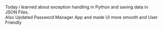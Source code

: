 Today i learned about exception handling in Python and saving data in JSON Files.<br>Also Updated Password Manager App and made UI more smooth and User Friendly
